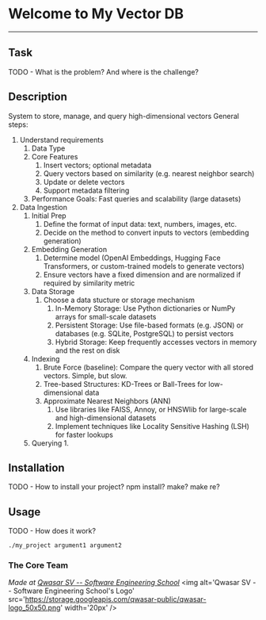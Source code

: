 # Welcome to My Vector DB
***

## Task
TODO - What is the problem? And where is the challenge?

## Description
System to store, manage, and query high-dimensional vectors
General steps:
1. Understand requirements
   1. Data Type
   2. Core Features
      1. Insert vectors; optional metadata
      2. Query vectors based on similarity (e.g. nearest neighbor search)
      3. Update or delete vectors
      4. Support metadata filtering
   3. Performance Goals: Fast queries and scalability (large datasets)
2. Data Ingestion
   1. Initial Prep
      1. Define the format of input data: text, numbers, images, etc.
      2. Decide on the method to convert inputs to vectors (embedding generation)
   2. Embedding Generation
      1. Determine model (OpenAI Embeddings, Hugging Face Transformers, or custom-trained models to generate vectors)
      2. Ensure vectors have a fixed dimension and are normalized if required by similarity metric
   3. Data Storage
      1. Choose a data stucture or storage mechanism
         1. In-Memory Storage: Use Python dictionaries or NumPy arrays for small-scale datasets
         2. Persistent Storage: Use file-based formats (e.g. JSON) or databases (e.g. SQLite, PostgreSQL) to persist vectors
         3. Hybrid Storage: Keep frequently accesses vectors in memory and the rest on disk
   4. Indexing
      1. Brute Force (baseline): Compare the query vector with all stored vectors. Simple, but slow.
      2. Tree-based Structures: KD-Trees or Ball-Trees for low-dimensional data
      3. Approximate Nearest Neighbors (ANN)
         1. Use libraries like FAISS, Annoy, or HNSWlib for large-scale and high-dimensional datasets
         2. Implement techniques like Locality Sensitive Hashing (LSH) for faster lookups
   5. Querying
      1. 

## Installation
TODO - How to install your project? npm install? make? make re?

## Usage
TODO - How does it work?
```
./my_project argument1 argument2
```

### The Core Team


<span><i>Made at <a href='https://qwasar.io'>Qwasar SV -- Software Engineering School</a></i></span>
<span><img alt='Qwasar SV -- Software Engineering School's Logo' src='https://storage.googleapis.com/qwasar-public/qwasar-logo_50x50.png' width='20px' /></span>
